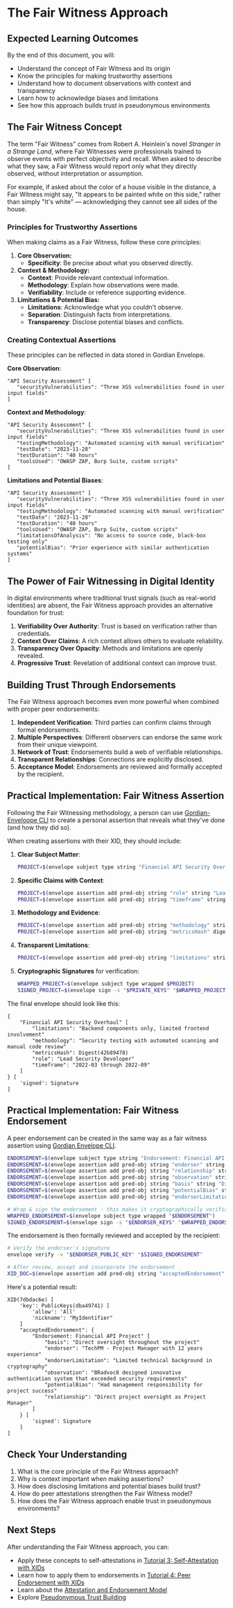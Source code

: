 # The Fair Witness Approach

## Expected Learning Outcomes

By the end of this document, you will:

- Understand the concept of Fair Witness and its origin
- Know the principles for making trustworthy assertions
- Understand how to document observations with context and transparency
- Learn how to acknowledge biases and limitations
- See how this approach builds trust in pseudonymous environments

## The Fair Witness Concept

The term "Fair Witness" comes from Robert A. Heinlein's novel
_Stranger in a Strange Land_, where Fair Witnesses were professionals
trained to observe events with perfect objectivity and recall. When
asked to describe what they saw, a Fair Witness would report only what
they directly observed, without interpretation or assumption.

For example, if asked about the color of a house visible in the
distance, a Fair Witness might say, "It appears to be painted white on
this side," rather than simply "It's white" &mdash; acknowledging they
cannot see all sides of the house.

### Principles for Trustworthy Assertions

When making claims as a Fair Witness, follow these core principles:

1. **Core Observation:**
   * **Specificity**: Be precise about what you observed directly.
2. **Context & Methodology:**   
   * **Context**: Provide relevant contextual information.
   * **Methodology**: Explain how observations were made.
   * **Verifiability**: Include or reference supporting evidence.
3. **Limitations & Potential Bias:**   
   * **Limitations**: Acknowledge what you couldn't observe.
   * **Separation**: Distinguish facts from interpretations.
   * **Transparency**: Disclose potential biases and conflicts.

### Creating Contextual Assertions

These principles can be reflected in data stored in Gordian Envelope.

**Core Observation**:
```
"API Security Assessment" [
   "securityVulnerabilities": "Three XSS vulnerabilities found in user input fields"
]
```

**Context and Methodology**:
```
"API Security Assessment" [
   "securityVulnerabilities": "Three XSS vulnerabilities found in user input fields"
   "testingMethodology": "Automated scanning with manual verification"
   "testDate": "2023-11-28"
   "testDuration": "40 hours"
   "toolsUsed": "OWASP ZAP, Burp Suite, custom scripts"
]
```

**Limitations and Potential Biases**:
```
"API Security Assessment" [
   "securityVulnerabilities": "Three XSS vulnerabilities found in user input fields"
   "testingMethodology": "Automated scanning with manual verification"
   "testDate": "2023-11-28"
   "testDuration": "40 hours"
   "toolsUsed": "OWASP ZAP, Burp Suite, custom scripts"
   "limitationsOfAnalysis": "No access to source code, black-box testing only"
   "potentialBias": "Prior experience with similar authentication systems"
]
```

## The Power of Fair Witnessing in Digital Identity

In digital environments where traditional trust signals (such as
real-world identities) are absent, the Fair Witness approach provides
an alternative foundation for trust:

1. **Verifiability Over Authority**: Trust is based on verification rather than credentials.
2. **Context Over Claims**: A rich context allows others to evaluate reliability.
3. **Transparency Over Opacity**: Methods and limitations are openly revealed.
4. **Progressive Trust**: Revelation of additional context can improve trust.

## Building Trust Through Endorsements

The Fair Witness approach becomes even more powerful when combined with proper peer endorsements:

1. **Independent Verification**: Third parties can confirm claims through formal endorsements.
2. **Multiple Perspectives**: Different observers can endorse the same work from their unique viewpoint.
3. **Network of Trust**: Endorsements build a web of verifiable relationships.
4. **Transparent Relationships**: Connections are explicitly disclosed.
5. **Acceptance Model**: Endorsements are reviewed and formally accepted by the recipient.

## Practical Implementation: Fair Witness Assertion

Following the Fair Witnessing methodology, a person can use
[Gordian-Enveloope
CLI](https://github.com/BlockchainCommons/bc-envelope-cli-rust) to
create a personal assertion that reveals what they've done (and how
they did so).

When creating assertions with their XID, they should include:

1. **Clear Subject Matter**:
   ```sh
   PROJECT=$(envelope subject type string "Financial API Security Overhaul")
   ```

2. **Specific Claims with Context**:
   ```sh
   PROJECT=$(envelope assertion add pred-obj string "role" string "Lead Security Developer" "$PROJECT")
   PROJECT=$(envelope assertion add pred-obj string "timeframe" string "2022-03 through 2022-09" "$PROJECT")
   ```

3. **Methodology and Evidence**:
   ```sh
   PROJECT=$(envelope assertion add pred-obj string "methodology" string "Security testing with automated scanning and manual code review" "$PROJECT")
   PROJECT=$(envelope assertion add pred-obj string "metricsHash" digest "$METRICS_HASH" "$PROJECT")
   ```

4. **Transparent Limitations**:
   ```sh
   PROJECT=$(envelope assertion add pred-obj string "limitations" string "Backend components only, limited frontend involvement" "$PROJECT")
   ```

5. **Cryptographic Signatures** for verification:
   ```sh
   WRAPPED_PROJECT=$(envelope subject type wrapped $PROJECT)
   SIGNED_PROJECT=$(envelope sign -s "$PRIVATE_KEYS" "$WRAPPED_PROJECT")
   ```

The final envelope should look like this:
```
{
    "Financial API Security Overhaul" [
        "limitations": "Backend components only, limited frontend involvement"
        "methodology": "Security testing with automated scanning and manual code review"
        "metricsHash": Digest(42b89478)
        "role": "Lead Security Developer"
        "timeframe": "2022-03 through 2022-09"
    ]
} [
    'signed': Signature
]
```
## Practical Implementation: Fair Witness Endorsement

A peer endorsement can be created in the same way as a fair witness
assertion using [Gordian Envelope
CLI](https://github.com/BlockchainCommons/bc-envelope-cli-rust).

```sh
ENDORSEMENT=$(envelope subject type string "Endorsement: Financial API Project")
ENDORSEMENT=$(envelope assertion add pred-obj string "endorser" string "TechPM - Project Manager with 12 years experience" "$ENDORSEMENT")
ENDORSEMENT=$(envelope assertion add pred-obj string "relationship" string "Direct project oversight as Project Manager" "$ENDORSEMENT")
ENDORSEMENT=$(envelope assertion add pred-obj string "observation" string "BRadvoc8 designed innovative authentication system that exceeded security requirements" "$ENDORSEMENT")
ENDORSEMENT=$(envelope assertion add pred-obj string "basis" string "Direct oversight throughout the project" "$ENDORSEMENT")
ENDORSEMENT=$(envelope assertion add pred-obj string "potentialBias" string "Had management responsibility for project success" "$ENDORSEMENT")
ENDORSEMENT=$(envelope assertion add pred-obj string "endorserLimitation" string "Limited technical background in cryptography" "$ENDORSEMENT")

# Wrap & sign the endorsement - this makes it cryptographically verifiable
WRAPPED_ENDORSEMENT=$(envelope subject type wrapped "$ENDORSEMENT")
SIGNED_ENDORSEMENT=$(envelope sign -s "$ENDORSER_KEYS" "$WRAPPED_ENDORSEMENT")
```

The endorsement is then formally reviewed and accepted by the recipient:

```sh
# Verify the endorser's signature
envelope verify -v "$ENDORSER_PUBLIC_KEY" "$SIGNED_ENDORSEMENT"

# After review, accept and incorporate the endorsement
XID_DOC=$(envelope assertion add pred-obj string "acceptedEndorsement" envelope "$SIGNED_ENDORSEMENT" "$XID_DOC")
```
Here's a potential result:
```
XID(7dbdac6e) [
    'key': PublicKeys(dba49741) [
        'allow': 'All'
        'nickname': "MyIdentifier"
    ]
    "acceptedEndorsement": {
        "Endorsement: Financial API Project" [
            "basis": "Direct oversight throughout the project"
            "endorser": "TechPM - Project Manager with 12 years experience"
            "endorserLimitation": "Limited technical background in cryptography"
            "observation": "BRadvoc8 designed innovative authentication system that exceeded security requirements"
            "potentialBias": "Had management responsibility for project success"
            "relationship": "Direct project oversight as Project Manager"
        ]
    } [
        'signed': Signature
    ]
]
```

## Check Your Understanding

1. What is the core principle of the Fair Witness approach?
2. Why is context important when making assertions?
3. How does disclosing limitations and potential biases build trust?
4. How do peer attestations strengthen the Fair Witness model?
5. How does the Fair Witness approach enable trust in pseudonymous environments?

## Next Steps

After understanding the Fair Witness approach, you can:
- Apply these concepts to self-attestations in [Tutorial 3: Self-Attestation with XIDs](../tutorials/03-self-attestation-with-xids.md)
- Learn how to apply them to endorsements in [Tutorial 4: Peer Endorsement with XIDs](../tutorials/04-peer-endorsement-with-xids.md)
- Learn about the [Attestation and Endorsement Model](attestation-endorsement-model.md)
- Explore [Pseudonymous Trust Building](pseudonymous-trust-building.md)